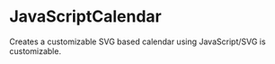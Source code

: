 # JavaScriptCalendar
Creates a customizable SVG based calendar using JavaScript/SVG is customizable.
